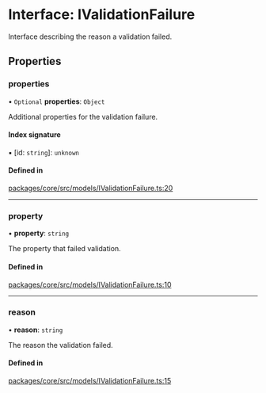 # Interface: IValidationFailure

Interface describing the reason a validation failed.

## Properties

### properties

• `Optional` **properties**: `Object`

Additional properties for the validation failure.

#### Index signature

▪ [id: `string`]: `unknown`

#### Defined in

[packages/core/src/models/IValidationFailure.ts:20](https://github.com/gtscio/framework/blob/e3dfdc9/packages/core/src/models/IValidationFailure.ts#L20)

___

### property

• **property**: `string`

The property that failed validation.

#### Defined in

[packages/core/src/models/IValidationFailure.ts:10](https://github.com/gtscio/framework/blob/e3dfdc9/packages/core/src/models/IValidationFailure.ts#L10)

___

### reason

• **reason**: `string`

The reason the validation failed.

#### Defined in

[packages/core/src/models/IValidationFailure.ts:15](https://github.com/gtscio/framework/blob/e3dfdc9/packages/core/src/models/IValidationFailure.ts#L15)
